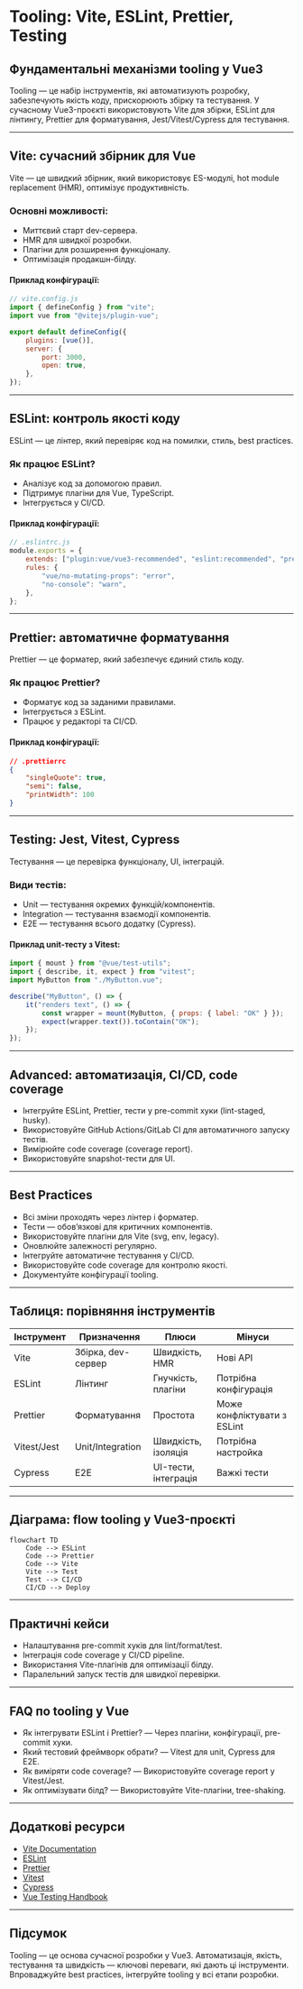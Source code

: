 # Tooling: Vite, ESLint, Prettier, Testing

## Фундаментальні механізми tooling у Vue3

Tooling — це набір інструментів, які автоматизують розробку, забезпечують якість коду, прискорюють збірку та тестування. У сучасному Vue3-проєкті використовують Vite для збірки, ESLint для лінтингу, Prettier для форматування, Jest/Vitest/Cypress для тестування.

---

## Vite: сучасний збірник для Vue

Vite — це швидкий збірник, який використовує ES-модулі, hot module replacement (HMR), оптимізує продуктивність.

### Основні можливості:

-   Миттєвий старт dev-сервера.
-   HMR для швидкої розробки.
-   Плагіни для розширення функціоналу.
-   Оптимізація продакшн-білду.

#### Приклад конфігурації:

```js
// vite.config.js
import { defineConfig } from "vite";
import vue from "@vitejs/plugin-vue";

export default defineConfig({
    plugins: [vue()],
    server: {
        port: 3000,
        open: true,
    },
});
```

---

## ESLint: контроль якості коду

ESLint — це лінтер, який перевіряє код на помилки, стиль, best practices.

### Як працює ESLint?

-   Аналізує код за допомогою правил.
-   Підтримує плагіни для Vue, TypeScript.
-   Інтегрується у CI/CD.

#### Приклад конфігурації:

```js
// .eslintrc.js
module.exports = {
    extends: ["plugin:vue/vue3-recommended", "eslint:recommended", "prettier"],
    rules: {
        "vue/no-mutating-props": "error",
        "no-console": "warn",
    },
};
```

---

## Prettier: автоматичне форматування

Prettier — це форматер, який забезпечує єдиний стиль коду.

### Як працює Prettier?

-   Форматує код за заданими правилами.
-   Інтегрується з ESLint.
-   Працює у редакторі та CI/CD.

#### Приклад конфігурації:

```json
// .prettierrc
{
    "singleQuote": true,
    "semi": false,
    "printWidth": 100
}
```

---

## Testing: Jest, Vitest, Cypress

Тестування — це перевірка функціоналу, UI, інтеграцій.

### Види тестів:

-   Unit — тестування окремих функцій/компонентів.
-   Integration — тестування взаємодії компонентів.
-   E2E — тестування всього додатку (Cypress).

#### Приклад unit-тесту з Vitest:

```js
import { mount } from "@vue/test-utils";
import { describe, it, expect } from "vitest";
import MyButton from "./MyButton.vue";

describe("MyButton", () => {
    it("renders text", () => {
        const wrapper = mount(MyButton, { props: { label: "OK" } });
        expect(wrapper.text()).toContain("OK");
    });
});
```

---

## Advanced: автоматизація, CI/CD, code coverage

-   Інтегруйте ESLint, Prettier, тести у pre-commit хуки (lint-staged, husky).
-   Використовуйте GitHub Actions/GitLab CI для автоматичного запуску тестів.
-   Вимірюйте code coverage (coverage report).
-   Використовуйте snapshot-тести для UI.

---

## Best Practices

-   Всі зміни проходять через лінтер і форматер.
-   Тести — обов’язкові для критичних компонентів.
-   Використовуйте плагіни для Vite (svg, env, legacy).
-   Оновлюйте залежності регулярно.
-   Інтегруйте автоматичне тестування у CI/CD.
-   Використовуйте code coverage для контролю якості.
-   Документуйте конфігурації tooling.

---

## Таблиця: порівняння інструментів

| Інструмент  | Призначення        | Плюси                | Мінуси                      |
| ----------- | ------------------ | -------------------- | --------------------------- |
| Vite        | Збірка, dev-сервер | Швидкість, HMR       | Нові API                    |
| ESLint      | Лінтинг            | Гнучкість, плагіни   | Потрібна конфігурація       |
| Prettier    | Форматування       | Простота             | Може конфліктувати з ESLint |
| Vitest/Jest | Unit/Integration   | Швидкість, ізоляція  | Потрібна настройка          |
| Cypress     | E2E                | UI-тести, інтеграція | Важкі тести                 |

---

## Діаграма: flow tooling у Vue3-проєкті

```mermaid
flowchart TD
    Code --> ESLint
    Code --> Prettier
    Code --> Vite
    Vite --> Test
    Test --> CI/CD
    CI/CD --> Deploy
```

---

## Практичні кейси

-   Налаштування pre-commit хуків для lint/format/test.
-   Інтеграція code coverage у CI/CD pipeline.
-   Використання Vite-плагінів для оптимізації білду.
-   Паралельний запуск тестів для швидкої перевірки.

---

## FAQ по tooling у Vue

-   Як інтегрувати ESLint і Prettier? — Через плагіни, конфігурації, pre-commit хуки.
-   Який тестовий фреймворк обрати? — Vitest для unit, Cypress для E2E.
-   Як виміряти code coverage? — Використовуйте coverage report у Vitest/Jest.
-   Як оптимізувати білд? — Використовуйте Vite-плагіни, tree-shaking.

---

## Додаткові ресурси

-   [Vite Documentation](https://vitejs.dev/)
-   [ESLint](https://eslint.org/)
-   [Prettier](https://prettier.io/)
-   [Vitest](https://vitest.dev/)
-   [Cypress](https://www.cypress.io/)
-   [Vue Testing Handbook](https://testing.vuejs.org/)

---

## Підсумок

Tooling — це основа сучасної розробки у Vue3. Автоматизація, якість, тестування та швидкість — ключові переваги, які дають ці інструменти. Впроваджуйте best practices, інтегруйте tooling у всі етапи розробки.
